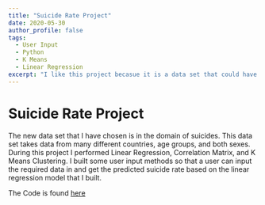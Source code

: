 ```yaml
---
title: "Suicide Rate Project"
date: 2020-05-30
author_profile: false
tags: 
  - User Input
  - Python
  - K Means
  - Linear Regression
excerpt: "I like this project becasue it is a data set that could have a big impact for the better in the world that we live in today where suicide is more common than we would like it to be.."
---
```


# Suicide Rate Project

The new data set that I have chosen is in the domain of suicides. This data set takes data from many different countries, age groups, and both sexes. During this project I performed Linear Regression, Correlation Matrix, and K Means Clustering. I built some user input methods so that a user can input the required data in and get the predicted suicide rate based on the linear regression model that I built.

The Code is found [here](https://github.com/jcaston91/Suicide_Rates_Project)

